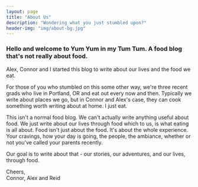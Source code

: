 ```yaml
---
layout: page
title: "About Us"
description: "Wondering what you just stumbled upon?"
header-img: "img/about-bg.jpg"
---
```


### Hello and welcome to Yum Yum in my Tum Tum.  A food blog that's not really about food.  

Alex, Connor and I started this blog to write about our lives and the food we eat.

For those of you who stumbled on this some other way, we're three recent grads who live in Portland, OR and eat out every now and then.  Typically we write about places we go, but in Connor and Alex's case, they can cook something worth writing about at home.  I just eat.

This isn't a normal food blog.  We can't actually write anything useful about food.  We just write about our lives through food which to us, is what eating is all about.  Food isn't just about the food.  It's about the whole experience.  Your cravings, how your day is going, the people, the ambiance, whether or not you've called your parents recently.

Our goal is to write about that - our stories, our adventures, and our lives, through food.

Cheers, <br/>
Connor, Alex and Reid
